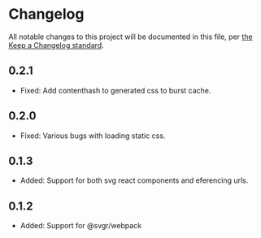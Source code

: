 # Changelog

All notable changes to this project will be documented in this file, per [the Keep a Changelog standard](http://keepachangelog.com/).

## 0.2.1
- Fixed: Add contenthash to generated css to burst cache.

## 0.2.0
- Fixed: Various bugs with loading static css.

## 0.1.3
- Added: Support for both svg react components and eferencing urls.

## 0.1.2
- Added: Support for @svgr/webpack

